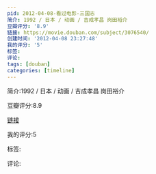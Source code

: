 ```yaml
---
pid: 2012-04-08-看过电影-三国志
简介: 1992 / 日本 / 动画 / 吉成孝昌 岗田裕介
豆瓣评分: '8.9'
链接: https://movie.douban.com/subject/3076540/
创建时间: '2012-04-08 23:27:48'
我的评分: '5'
标签:
评论:
tags: [douban]
categories: [timeline]
---
```

简介:1992 / 日本 / 动画 / 吉成孝昌 岗田裕介

豆瓣评分:8.9

[链接](https://movie.douban.com/subject/3076540/)

我的评分:5

标签:

评论:

